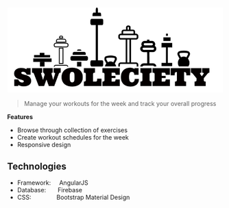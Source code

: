
![Swoleciety](Swoleciety-Logo-1x.png "Swoleciety")

> Manage your workouts for the week and track your overall progress

**Features**
* Browse through collection of exercises
* Create workout schedules for the week 
* Responsive design

Technologies
-----

* Framework:&nbsp;&nbsp;&nbsp;&nbsp;&nbsp;AngularJS
* Database:&nbsp;&nbsp;&nbsp;&nbsp;&nbsp;&nbsp;&nbsp;Firebase
* CSS:&nbsp;&nbsp;&nbsp;&nbsp;&nbsp;&nbsp;&nbsp;&nbsp;&nbsp;&nbsp;&nbsp;&nbsp;&nbsp;&nbsp;&nbsp;Bootstrap Material Design

